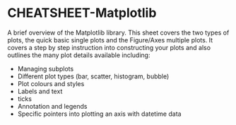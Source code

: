 # CHEATSHEET-Matplotlib
A brief overview of the Matplotlib library. 
This sheet covers the two types of plots, the quick basic single plots and the Figure/Axes multiple plots. It covers a step by step instruction into constructing your plots and also outlines the many plot details available including:
-	Managing subplots
-	Different plot types (bar, scatter, histogram, bubble)
-	Plot colours and styles
-	Labels and text
-	ticks
-	Annotation and legends
-	Specific pointers into plotting an axis with datetime data 
